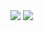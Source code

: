 <img src="https://github.com/Parryword/ESP32-Web-Server/assets/101982505/fb56c2f8-04d8-4892-aecc-051204a45bf3 height='300'">
<img src="https://github.com/Parryword/ESP32-Web-Server/assets/101982505/28cf1d01-a283-48b8-830c-5ad91619e111 height='300'">
